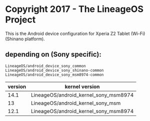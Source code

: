 
Copyright 2017 - The LineageOS Project
======================================

This is the Android device configuration for Xperia Z2 Tablet (Wi-Fi) (Shinano platform).

depending on (Sony specific):
-----------------------------

    LineageOS/android_device_sony_common
    LineageOS/android_device_sony_shinano-common
    LineageOS/android_device_sony_msm8974-common


| version | kernel version                        |
|---------|---------------------------------------|
| 14.1    | LineageOS/android_kernel_sony_msm8974 |
| 13      | LineageOS/android_kernel_sony_msm     |
| 12.1    | LineageOS/android_kernel_sony_msm8974 |
